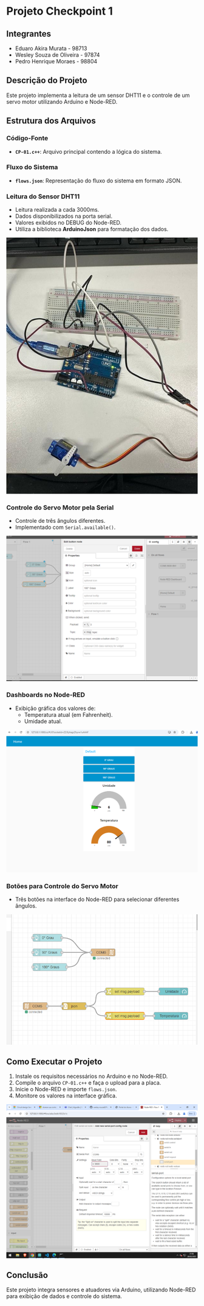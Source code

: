 # Projeto Checkpoint 1

## Integrantes
- Eduaro Akira Murata - 98713
- Wesley Souza de Oliveira - 97874
- Pedro Henrique Moraes - 98804

## Descrição do Projeto
Este projeto implementa a leitura de um sensor DHT11 e o controle de um servo motor utilizando Arduino e Node-RED.

## Estrutura dos Arquivos

### Código-Fonte
- **`CP-01.c++`**: Arquivo principal contendo a lógica do sistema.

### Fluxo do Sistema
- **`flows.json`**: Representação do fluxo do sistema em formato JSON.

### Leitura do Sensor DHT11
- Leitura realizada a cada 3000ms.
- Dados disponibilizados na porta serial.
- Valores exibidos no DEBUG do Node-RED.
- Utiliza a biblioteca **ArduinoJson** para formatação dos dados.

![Circuito Físico](assets/arduino.png)

### Controle do Servo Motor pela Serial
- Controle de três ângulos diferentes.
- Implementado com `Serial.available()`.

![Botões de Controle](assets/buttons.png)

### Dashboards no Node-RED
- Exibição gráfica dos valores de:
  - Temperatura atual (em Fahrenheit).
  - Umidade atual.

![Dashboard](assets/dashboard.png)

### Botões para Controle do Servo Motor
- Três botões na interface do Node-RED para selecionar diferentes ângulos.

![Fluxograma](assets/fluxo.png)

## Como Executar o Projeto
1. Instale os requisitos necessários no Arduino e no Node-RED.
2. Compile o arquivo `CP-01.c++` e faça o upload para a placa.
3. Inicie o Node-RED e importe `flows.json`.
4. Monitore os valores na interface gráfica.

![Saída Serial](assets/serial_out.png)

## Conclusão
Este projeto integra sensores e atuadores via Arduino, utilizando Node-RED para exibição de dados e controle do sistema.

